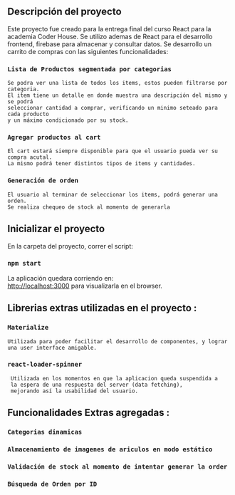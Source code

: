 ## Descripción del proyecto
Este proyecto fue creado para la entrega final del curso React para la academia Coder House.
Se utilizo ademas de React para el desarrollo frontend, firebase para almacenar y consultar datos.
Se desarrollo un carrito de compras con las siguientes funcionalidades:

### `Lista de Productos segmentada por categorias`

    Se podra ver una lista de todos los items, estos pueden filtrarse por categoria.
    El item tiene un detalle en donde muestra una descripción del mismo y se podrá 
    seleccionar cantidad a comprar, verificando un minimo seteado para cada producto 
    y un máximo condicionado por su stock.

### `Agregar productos al cart`

    El cart estará siempre disponible para que el usuario pueda ver su compra acutal.
    La mismo podrá tener distintos tipos de items y cantidades.


### `Generación de orden`

    El usuario al terminar de seleccionar los items, podrá generar una orden.
    Se realiza chequeo de stock al momento de generarla


## Inicializar el proyecto

En la carpeta del proyecto, correr el script:

### `npm start`

La aplicación quedara corriendo en:<br />
 [http://localhost:3000](http://localhost:3000) para visualizarla en el browser.

## Librerias extras utilizadas en el proyecto :
 
 ### `Materialize`

    Utilizada para poder facilitar el desarrollo de componentes, y lograr una user interface amigable.

 ### `react-loader-spinner`

     Utilizada en los momentos en que la aplicacion queda suspendida a 
     la espera de una respuesta del server (data fetching), 
     mejorando así la usabilidad del usuario.
 
## Funcionalidades Extras agregadas :

### `Categorias dinamicas`
### `Almacenamiento de imagenes de ariculos en modo estático`
### `Validación de stock al momento de intentar generar la order`
### `Búsqueda de Orden por ID`


